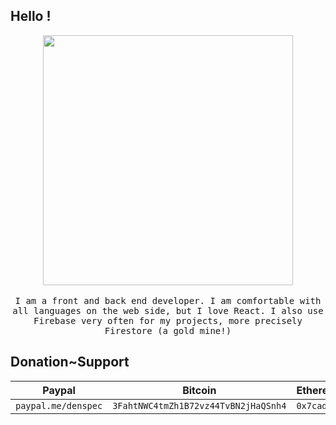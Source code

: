 ## Hello !

<p align="center">
  <img src="https://i.ibb.co/wrCfpcg/1637334935232.png" width=400>
  <br><br>
  <samp>
I am a front and back end developer.  I am comfortable with all languages ​​on the web side, but I love React.  I also use Firebase very often for my projects, more precisely Firestore (a gold mine!)

## Donation~Support

| Paypal | Bitcoin | Ethereum | 
|-----------------|-----------------|:-------------| 
| ``paypal.me/denspec`` | ```3FahtNWC4tmZh1B72vz44TvBN2jHaQSnh4``` | ```0x7cad12dfd11bce3f29b96260b4739caa32c89a86```   | 

